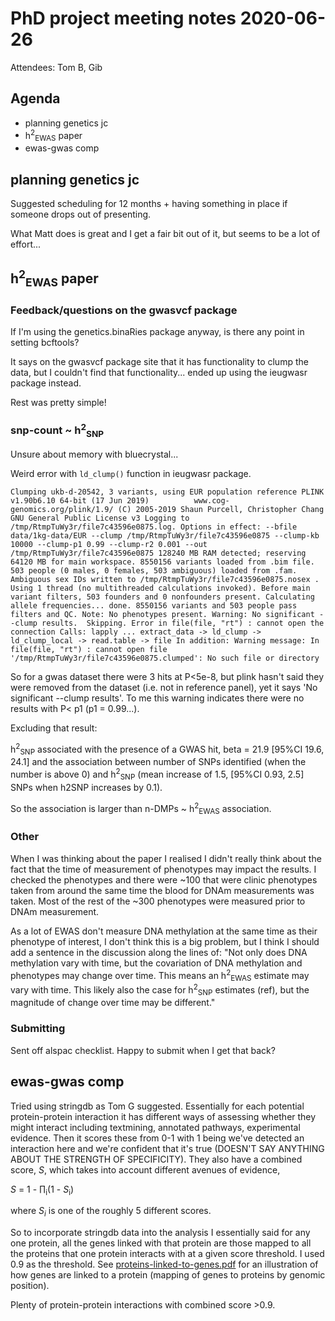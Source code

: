 # PhD project meeting notes 2020-06-26

Attendees: Tom B, Gib

## Agenda

* planning genetics jc
* h<sup>2</sup><sub>EWAS</sub> paper
* ewas-gwas comp 

## planning genetics jc

Suggested scheduling for 12 months + having something in place if someone drops out of presenting.

What Matt does is great and I get a fair bit out of it, but seems to be a lot of effort...

## h<sup>2</sup><sub>EWAS</sub> paper

### Feedback/questions on the gwasvcf package

If I'm using the genetics.binaRies package anyway, is there any point in setting bcftools? 

It says on the gwasvcf package site that it has functionality to clump the data, but I couldn't find that functionality... ended up using the ieugwasr package instead.

Rest was pretty simple! 

### snp-count ~ h<sup>2</sup><sub>SNP</sub> 

Unsure about memory with bluecrystal...

Weird error with `ld_clump()` function in ieugwasr package. 

`Clumping ukb-d-20542, 3 variants, using EUR population reference
PLINK v1.90b6.10 64-bit (17 Jun 2019)          www.cog-genomics.org/plink/1.9/
(C) 2005-2019 Shaun Purcell, Christopher Chang   GNU General Public License v3
Logging to /tmp/RtmpTuWy3r/file7c43596e0875.log.
Options in effect:
  --bfile data/1kg-data/EUR
  --clump /tmp/RtmpTuWy3r/file7c43596e0875
  --clump-kb 10000
  --clump-p1 0.99
  --clump-r2 0.001
  --out /tmp/RtmpTuWy3r/file7c43596e0875
128240 MB RAM detected; reserving 64120 MB for main workspace.
8550156 variants loaded from .bim file.
503 people (0 males, 0 females, 503 ambiguous) loaded from .fam.
Ambiguous sex IDs written to /tmp/RtmpTuWy3r/file7c43596e0875.nosex .
Using 1 thread (no multithreaded calculations invoked).
Before main variant filters, 503 founders and 0 nonfounders present.
Calculating allele frequencies... done.
8550156 variants and 503 people pass filters and QC.
Note: No phenotypes present.
Warning: No significant --clump results.  Skipping.
Error in file(file, "rt") : cannot open the connection
Calls: lapply ... extract_data -> ld_clump -> ld_clump_local -> read.table -> file
In addition: Warning message:
In file(file, "rt") :
  cannot open file '/tmp/RtmpTuWy3r/file7c43596e0875.clumped': No such file or directory`

So for a gwas dataset there were 3 hits at P<5e-8, but plink hasn't said they were removed from the dataset (i.e. not in reference panel), yet it says 'No significant --clump results'. To me this warning indicates there were no results with P< p1 (p1 = 0.99...). 

Excluding that result: 

h<sup>2</sup><sub>SNP</sub> associated with the presence of a GWAS hit, beta = 21.9 [95%CI 19.6, 24.1] and the association between number of SNPs identified (when the number is above 0) and h<sup>2</sup><sub>SNP</sub> (mean increase of 1.5, [95%CI 0.93, 2.5] SNPs when h2SNP increases by 0.1).

So the association is larger than n-DMPs ~ h<sup>2</sup><sub>EWAS</sub> association.

### Other

When I was thinking about the paper I realised I didn't really think about the fact that the time of measurement of phenotypes may impact the results. I checked the phenotypes and there were ~100 that were clinic phenotypes taken from around the same time the blood for DNAm measurements was taken. Most of the rest of the ~300 phenotypes were measured prior to DNAm measurement. 

As a lot of EWAS don't measure DNA methylation at the same time as their phenotype of interest, I don't think this is a big problem, but I think I should add a sentence in the discussion along the lines of: 
"Not only does DNA methylation vary with time, but the covariation of DNA methylation and phenotypes may change over time. This means an h<sup>2</sup><sub>EWAS</sub> estimate may vary with time. This likely also the case for h<sup>2</sup><sub>SNP</sub> estimates (ref), but the magnitude of change over time may be different." 

### Submitting

Sent off alspac checklist. Happy to submit when I get that back?

## ewas-gwas comp

Tried using stringdb as Tom G suggested. Essentially for each potential protein-protein interaction it has different ways of assessing whether they might interact including textmining, annotated pathways, experimental evidence. Then it scores these from 0-1 with 1 being we've detected an interaction here and we're confident that it's true (DOESN'T SAY ANYTHING ABOUT THE STRENGTH OF SPECIFICITY). They also have a combined score, _S_, which takes into account different avenues of evidence,

_S_ = 1 - &prod;<sub>i</sub>(1 - _S_<sub>i</sub>)

where _S<sub>i</sub>_ is one of the roughly 5 different scores.

So to incorporate stringdb data into the analysis I essentially said for any one protein, all the genes linked with that protein are those mapped to all the proteins that one protein interacts with at a given score threshold. I used 0.9 as the threshold. See [proteins-linked-to-genes.pdf](proteins-linked-to-genes.pdf) for an illustration of how genes are linked to a protein (mapping of genes to proteins by genomic position).


Plenty of protein-protein interactions with combined score >0.9. 











